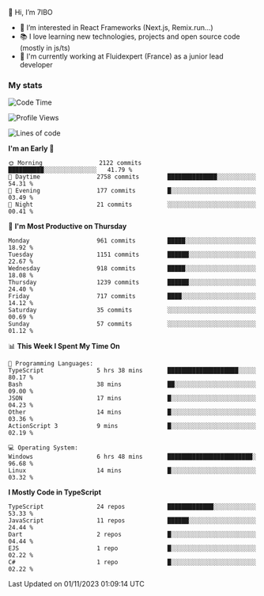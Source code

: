 👋 Hi, I’m 7IBO

- 👀 I’m interested in React Frameworks (Next.js, Remix.run...)
- 📚 I love learning new technologies, projects and open source code (mostly in js/ts)
- 💼 I'm currently working at Fluidexpert (France) as a junior lead developer

### My stats
<!--START_SECTION:waka-->
![Code Time](http://img.shields.io/badge/Code%20Time-268%20hrs%2026%20mins-blue)

![Profile Views](http://img.shields.io/badge/Profile%20Views-0-blue)

![Lines of code](https://img.shields.io/badge/From%20Hello%20World%20I%27ve%20Written-6.6%20million%20lines%20of%20code-blue)

**I'm an Early 🐤** 

```text
🌞 Morning                2122 commits        ██████████░░░░░░░░░░░░░░░   41.79 % 
🌆 Daytime                2758 commits        ██████████████░░░░░░░░░░░   54.31 % 
🌃 Evening                177 commits         █░░░░░░░░░░░░░░░░░░░░░░░░   03.49 % 
🌙 Night                  21 commits          ░░░░░░░░░░░░░░░░░░░░░░░░░   00.41 % 
```
📅 **I'm Most Productive on Thursday** 

```text
Monday                   961 commits         █████░░░░░░░░░░░░░░░░░░░░   18.92 % 
Tuesday                  1151 commits        ██████░░░░░░░░░░░░░░░░░░░   22.67 % 
Wednesday                918 commits         █████░░░░░░░░░░░░░░░░░░░░   18.08 % 
Thursday                 1239 commits        ██████░░░░░░░░░░░░░░░░░░░   24.40 % 
Friday                   717 commits         ████░░░░░░░░░░░░░░░░░░░░░   14.12 % 
Saturday                 35 commits          ░░░░░░░░░░░░░░░░░░░░░░░░░   00.69 % 
Sunday                   57 commits          ░░░░░░░░░░░░░░░░░░░░░░░░░   01.12 % 
```


📊 **This Week I Spent My Time On** 

```text
💬 Programming Languages: 
TypeScript               5 hrs 38 mins       ████████████████████░░░░░   80.17 % 
Bash                     38 mins             ██░░░░░░░░░░░░░░░░░░░░░░░   09.00 % 
JSON                     17 mins             █░░░░░░░░░░░░░░░░░░░░░░░░   04.23 % 
Other                    14 mins             █░░░░░░░░░░░░░░░░░░░░░░░░   03.36 % 
ActionScript 3           9 mins              █░░░░░░░░░░░░░░░░░░░░░░░░   02.19 % 

💻 Operating System: 
Windows                  6 hrs 48 mins       ████████████████████████░   96.68 % 
Linux                    14 mins             █░░░░░░░░░░░░░░░░░░░░░░░░   03.32 % 
```

**I Mostly Code in TypeScript** 

```text
TypeScript               24 repos            █████████████░░░░░░░░░░░░   53.33 % 
JavaScript               11 repos            ██████░░░░░░░░░░░░░░░░░░░   24.44 % 
Dart                     2 repos             █░░░░░░░░░░░░░░░░░░░░░░░░   04.44 % 
EJS                      1 repo              █░░░░░░░░░░░░░░░░░░░░░░░░   02.22 % 
C#                       1 repo              █░░░░░░░░░░░░░░░░░░░░░░░░   02.22 % 
```




 Last Updated on 01/11/2023 01:09:14 UTC
<!--END_SECTION:waka-->
